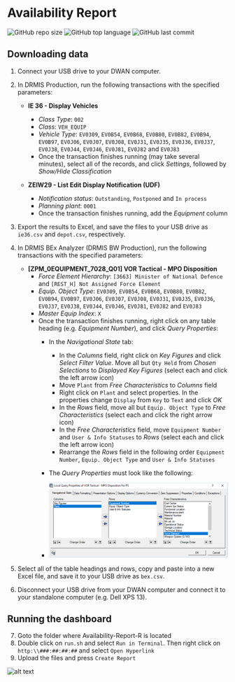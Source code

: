 # Availability Report

![GitHub repo size](https://img.shields.io/github/repo-size/farrierworks/Availability-Report-R)
![GitHub top language](https://img.shields.io/github/languages/top/farrierworks/Availability-Report-R)
![GitHub last commit](https://img.shields.io/github/last-commit/farrierworks/Availability-Report-R)

## Downloading data

1. Connect your USB drive to your DWAN computer.

2. In DRMIS Production, run the following transactions with the specified parameters:

    * **IE 36 - Display Vehicles**
        * _Class Type_: `002`
        * _Class_: `VEH_EQUIP`
        * _Vehicle Type_: `EV0309`, `EV0B54`, `EV0B68`, `EV0B80`, `EV0B82`, `EV0B94`, `EV0B97`, `EV0J06`, `EV0J07`, `EV0J08`, `EV0J31`, `EV0J35`, `EV0J36`, `EV0J37`, `EV0J38`, `EV0J44`, `EV0J46`, `EV0J81`, `EV0J82` and `EV0J83`
        * Once the transaction finishes running (may take several minutes), select all of the records, and click _Settings_, followed by _Show/Hide Classification_

    * **ZEIW29 - List Edit Display Notification (UDF)**
        * _Notification status_: `Outstanding`, `Postponed` and `In process`
        * _Planning plant_: `0001`
        * Once the transaction finishes running, add the _Equipment_ column
 
3. Export the results to Excel, and save the files to your USB drive as `ie36.csv` and `depot.csv`, respectively.

4. In DRMIS BEx Analyzer (DRMIS BW Production), run the following transactions with the specified parameters:
 
    * **[ZPM_0EQUIPMENT_7028_Q01] VOR Tactical - MPO Disposition**
        * _Force Element Hierarchy_: `[3663] Minister of National Defence` and `[REST_H] Not Assigned Force Element`
        * _Equip. Object Type_: `EV0309`, `EV0B54`, `EV0B68`, `EV0B80`, `EV0B82`, `EV0B94`, `EV0B97`, `EV0J06`, `EV0J07`, `EV0J08`, `EV0J31`, `EV0J35`, `EV0J36`, `EV0J37`, `EV0J38`, `EV0J44`, `EV0J46`, `EV0J81`, `EV0J82` and `EV0J83`
        * _Master Equip Index_: `X`
        * Once the transaction finishes running, right click on any table heading (e.g. _Equipment Number_), and click _Query Properties_:
            * In the _Navigational State_ tab:
                * In the _Columns_ field, right click on _Key Figures_ and click _Select Filter Value_. Move all but `Qty Held` from _Chosen Selections_ to _Displayed Key Figures_ (select each and click the left arrow icon)
                * Move `Plant` from _Free Characteristics_ to _Columns_ field
                * Right click on `Plant` and select properties. In the properties change `Display` from `Key` to `Text` and click _OK_
                * In the _Rows_ field, move all but `Equip. Object Type` to _Free Characteristics_ (select each and click the right arrow icon)
                * In the _Free Characteristics_ field, move `Equipment Number` and `User & Info Statuses` to _Rows_ (select each and click the left arrow icon)
                * Rearrange the _Rows_ field in the following order `Equipment Number`, `Equip. Object Type` and `User & Info Statuses`
            * The _Query Properties_ must look like the following:
            
            * ![alt text](https://github.com/Boniface316/Availability-Report-R/blob/master/img/query-prop.png?raw=true)

5. Select all of the table headings and rows, copy and paste into a new Excel file, and save it to your USB drive as `bex.csv`.

6. Disconnect your USB drive from your DWAN computer and connect it to your standalone computer (e.g. Dell XPS 13).

## Running the dashboard
7. Goto the folder where Availability-Report-R is located
8. Double click on `run.sh` and select `Run in Terminal`. Then right click on `http:\\###:##:##:##` and select `Open Hyperlink`
9. Upload the files and press `Create Report`

![alt text](https://github.com/Boniface316/Availability-Report-R/blob/master/img/runreport.gif?raw=true)
